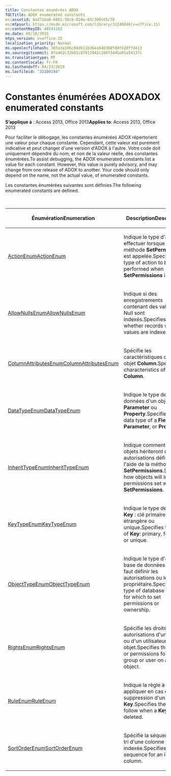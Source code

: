```yaml
---
title: Constantes énumérées ADOX
TOCTitle: ADOX enumerated constants
ms:assetid: 0ad716a0-8801-50cb-024a-85c308c65c78
ms:mtpsurl: https://msdn.microsoft.com/library/JJ248840(v=office.15)
ms:contentKeyID: 48543163
ms.date: 09/18/2015
mtps_version: v=office.15
localization_priority: Normal
ms.openlocfilehash: 385a3a106c04db11b36ea646368f80fe28ffd413
ms.sourcegitcommit: 8fe462c32b91c87911942c188f3445e85a54137c
ms.translationtype: MT
ms.contentlocale: fr-FR
ms.lasthandoff: 04/23/2019
ms.locfileid: "32280194"
---
```

# <a name="adox-enumerated-constants"></a><span data-ttu-id="a4188-102">Constantes énumérées ADOX</span><span class="sxs-lookup"><span data-stu-id="a4188-102">ADOX enumerated constants</span></span>

<span data-ttu-id="a4188-103">**S’applique à** : Access 2013, Office 2013</span><span class="sxs-lookup"><span data-stu-id="a4188-103">**Applies to**: Access 2013, Office 2013</span></span>

<span data-ttu-id="a4188-p101">Pour faciliter le débogage, les constantes énumérées ADOX répertorient une valeur pour chaque constante. Cependant, cette valeur est purement indicative et peut changer d'une version d'ADOX à l'autre. Votre code doit uniquement dépendre du nom, et non de la valeur réelle, des constantes énumérées.</span><span class="sxs-lookup"><span data-stu-id="a4188-p101">To assist debugging, the ADOX enumerated constants list a value for each constant. However, this value is purely advisory, and may change from one release of ADOX to another. Your code should only depend on the name, not the actual value, of enumerated constants.</span></span>

<span data-ttu-id="a4188-107">Les constantes énumérées suivantes sont définies.</span><span class="sxs-lookup"><span data-stu-id="a4188-107">The following enumerated constants are defined.</span></span>

<br/>

<table>
<colgroup>
<col style="width: 50%" />
<col style="width: 50%" />
</colgroup>
<thead>
<tr class="header">
<th><p><span data-ttu-id="a4188-108">Énumération</span><span class="sxs-lookup"><span data-stu-id="a4188-108">Enumeration</span></span></p></th>
<th><p><span data-ttu-id="a4188-109">Description</span><span class="sxs-lookup"><span data-stu-id="a4188-109">Description</span></span></p></th>
</tr>
</thead>
<tbody>
<tr class="odd">
<td><p><span data-ttu-id="a4188-110"><a href="actionenum.md">ActionEnum</a></span><span class="sxs-lookup"><span data-stu-id="a4188-110"><a href="actionenum.md">ActionEnum</a></span></span></p></td>
<td><p><span data-ttu-id="a4188-111">Indique le type d'action à effectuer lorsque la méthode <strong>SetPermissions</strong> est appelée.</span><span class="sxs-lookup"><span data-stu-id="a4188-111">Specifies the type of action to be performed when <strong>SetPermissions</strong> is called.</span></span></p></td>
</tr>
<tr class="even">
<td><p><span data-ttu-id="a4188-112"><a href="allownullsenum.md">AllowNullsEnum</a></span><span class="sxs-lookup"><span data-stu-id="a4188-112"><a href="allownullsenum.md">AllowNullsEnum</a></span></span></p></td>
<td><p><span data-ttu-id="a4188-113">Indique si des enregistrements contenant des valeurs Null sont indexés.</span><span class="sxs-lookup"><span data-stu-id="a4188-113">Specifies whether records with null values are indexed.</span></span></p></td>
</tr>
<tr class="odd">
<td><p><span data-ttu-id="a4188-114"><a href="columnattributesenum.md">ColumnAttributesEnum</a></span><span class="sxs-lookup"><span data-stu-id="a4188-114"><a href="columnattributesenum.md">ColumnAttributesEnum</a></span></span></p></td>
<td><p><span data-ttu-id="a4188-115">Spécifie les caractéristiques d'un objet <strong>Column</strong>.</span><span class="sxs-lookup"><span data-stu-id="a4188-115">Specifies characteristics of a <strong>Column</strong>.</span></span></p></td>
</tr>
<tr class="even">
<td><p><span data-ttu-id="a4188-116"><a href="datatypeenum.md">DataTypeEnum</a></span><span class="sxs-lookup"><span data-stu-id="a4188-116"><a href="datatypeenum.md">DataTypeEnum</a></span></span></p></td>
<td><p><span data-ttu-id="a4188-117">Indique le type de données d'un objet <strong>Field</strong>, <strong>Parameter</strong> ou <strong>Property</strong>.</span><span class="sxs-lookup"><span data-stu-id="a4188-117">Specifies the data type of a <strong>Field</strong>, <strong>Parameter</strong>, or <strong>Property</strong>.</span></span></p></td>
</tr>
<tr class="odd">
<td><p><span data-ttu-id="a4188-118"><a href="inherittypeenum.md">InheritTypeEnum</a></span><span class="sxs-lookup"><span data-stu-id="a4188-118"><a href="inherittypeenum.md">InheritTypeEnum</a></span></span></p></td>
<td><p><span data-ttu-id="a4188-119">Indique comment les objets hériteront des autorisations définies à l'aide de la méthode <strong>SetPermissions</strong>.</span><span class="sxs-lookup"><span data-stu-id="a4188-119">Specifies how objects will inherit permissions set with <strong>SetPermissions</strong>.</span></span></p></td>
</tr>
<tr class="even">
<td><p><span data-ttu-id="a4188-120"><a href="keytypeenum.md">KeyTypeEnum</a></span><span class="sxs-lookup"><span data-stu-id="a4188-120"><a href="keytypeenum.md">KeyTypeEnum</a></span></span></p></td>
<td><p><span data-ttu-id="a4188-121">Indique le type de l'objet <strong>Key</strong> : clé primaire, étrangère ou unique.</span><span class="sxs-lookup"><span data-stu-id="a4188-121">Specifies the type of <strong>Key</strong>: primary, foreign, or unique.</span></span></p></td>
</tr>
<tr class="odd">
<td><p><span data-ttu-id="a4188-122"><a href="objecttypeenum.md">ObjectTypeEnum</a></span><span class="sxs-lookup"><span data-stu-id="a4188-122"><a href="objecttypeenum.md">ObjectTypeEnum</a></span></span></p></td>
<td><p><span data-ttu-id="a4188-123">Indique le type d'objet de base de données dont il faut définir les autorisations ou le propriétaire.</span><span class="sxs-lookup"><span data-stu-id="a4188-123">Specifies the type of database object for which to set permissions or ownership.</span></span></p></td>
</tr>
<tr class="even">
<td><p><span data-ttu-id="a4188-124"><a href="rightsenum.md">RightsEnum</a></span><span class="sxs-lookup"><span data-stu-id="a4188-124"><a href="rightsenum.md">RightsEnum</a></span></span></p></td>
<td><p><span data-ttu-id="a4188-125">Spécifie les droits ou autorisations d'un groupe ou d'un utilisateur sur un objet.</span><span class="sxs-lookup"><span data-stu-id="a4188-125">Specifies the rights or permissions for a group or user on an object.</span></span></p></td>
</tr>
<tr class="odd">
<td><p><span data-ttu-id="a4188-126"><a href="ruleenum.md">RuleEnum</a></span><span class="sxs-lookup"><span data-stu-id="a4188-126"><a href="ruleenum.md">RuleEnum</a></span></span></p></td>
<td><p><span data-ttu-id="a4188-127">Indique la règle à appliquer en cas de suppression d'un objet <strong>Key</strong>.</span><span class="sxs-lookup"><span data-stu-id="a4188-127">Specifies the rule to follow when a <strong>Key</strong> is deleted.</span></span></p></td>
</tr>
<tr class="even">
<td><p><span data-ttu-id="a4188-128"><a href="sortorderenum.md">SortOrderEnum</a></span><span class="sxs-lookup"><span data-stu-id="a4188-128"><a href="sortorderenum.md">SortOrderEnum</a></span></span></p></td>
<td><p><span data-ttu-id="a4188-129">Spécifie la séquence de tri d'une colonne indexée.</span><span class="sxs-lookup"><span data-stu-id="a4188-129">Specifies the sort sequence for an indexed column.</span></span></p></td>
</tr>
</tbody>
</table>

